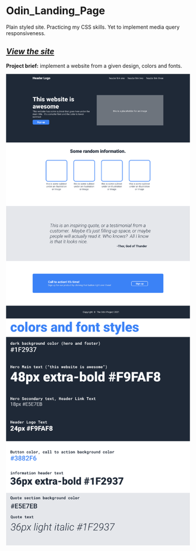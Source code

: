 # Odin_Landing_Page
Plain styled site. Practicing my CSS skills. Yet to implement media query responsiveness. 

## _[View the site](https://northsurapee.github.io/Odin_Landing_Page/)_

**Project brief:** implement a website from a given design, colors and fonts.

<img src="./full_design.png" width="600" />
<img src="./colors_and_fonts.png" width="600" />
